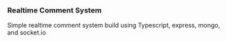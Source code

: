 ### Realtime Comment System

Simple realtime comment system build using Typescript, express, mongo, and socket.io